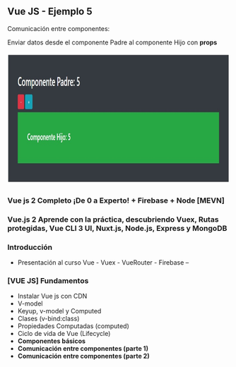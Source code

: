 ## Vue JS - Ejemplo 5

Comunicación entre componentes: 

Enviar datos desde el componente Padre al componente Hijo con **props**

<img src="img-app-05.jpg" height="300">


### Vue js 2 Completo ¡De 0 a Experto! + Firebase + Node [MEVN]
### Vue.js 2 Aprende con la práctica, descubriendo Vuex, Rutas protegidas, Vue CLI 3 UI, Nuxt.js, Node.js, Express y MongoDB

### Introducción
- Presentación al curso Vue - Vuex - VueRouter - Firebase
–
### [VUE JS] Fundamentos
- Instalar Vue js con CDN
- V-model
- Keyup, v-model y Computed
- Clases (v-bind:class)
- Propiedades Computadas (computed)
- Ciclo de vida de Vue (Lifecycle)
- **Componentes básicos**
- **Comunicación entre componentes (parte 1)**
- **Comunicación entre componentes (parte 2)**
